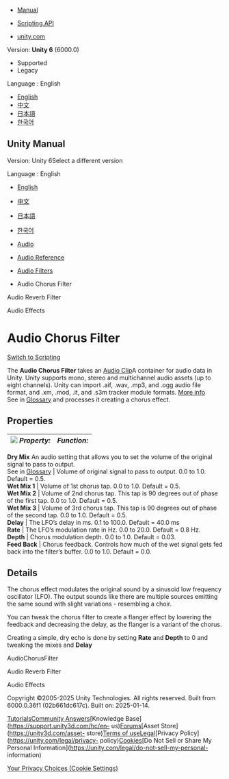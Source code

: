 [](https://docs.unity3d.com)

  * [Manual](../Manual/index.html)
  * [Scripting API](../ScriptReference/index.html)

  * [unity.com](https://unity.com/)

Version: **Unity 6** (6000.0)

  * Supported
  * Legacy

Language : English

  * [English](/Manual/class-AudioChorusFilter.html)
  * [中文](/cn/current/Manual/class-AudioChorusFilter.html)
  * [日本語](/ja/current/Manual/class-AudioChorusFilter.html)
  * [한국어](/kr/current/Manual/class-AudioChorusFilter.html)

[](https://docs.unity3d.com)

## Unity Manual

Version: Unity 6Select a different version

Language : English

  * [English](/Manual/class-AudioChorusFilter.html)
  * [中文](/cn/current/Manual/class-AudioChorusFilter.html)
  * [日本語](/ja/current/Manual/class-AudioChorusFilter.html)
  * [한국어](/kr/current/Manual/class-AudioChorusFilter.html)

  * [Audio](Audio.html)
  * [Audio Reference](AudioReference.html)
  * [Audio Filters](class-AudioEffect.html)
  * Audio Chorus Filter

[](class-AudioReverbFilter.html)

Audio Reverb Filter

[](class-AudioEffectMixer.html)

Audio Effects

# Audio Chorus Filter

[Switch to Scripting](../ScriptReference/AudioChorusFilter.html "Go to
AudioChorusFilter page in the Scripting Reference")

The **Audio Chorus Filter** takes an [Audio Clip](class-AudioClip.html)A
container for audio data in Unity. Unity supports mono, stereo and
multichannel audio assets (up to eight channels). Unity can import .aif, .wav,
.mp3, and .ogg audio file format, and .xm, .mod, .it, and .s3m tracker module
formats. [More info](class-AudioClip.html)  
See in [Glossary](Glossary.html#AudioClip) and processes it creating a chorus
effect.

## Properties

![](../uploads/Main/AudioChorusFilter.png) **_Property:_** | **_Function:_**  
---|---  
**Dry Mix** An audio setting that allows you to set the volume of the original
signal to pass to output.  
See in [Glossary](Glossary.html#DryMix) | Volume of original signal to pass to output. 0.0 to 1.0. Default = 0.5.  
**Wet Mix 1** | Volume of 1st chorus tap. 0.0 to 1.0. Default = 0.5.  
**Wet Mix 2** | Volume of 2nd chorus tap. This tap is 90 degrees out of phase of the first tap. 0.0 to 1.0. Default = 0.5.  
**Wet Mix 3** | Volume of 3rd chorus tap. This tap is 90 degrees out of phase of the second tap. 0.0 to 1.0. Default = 0.5.  
**Delay** | The LFO’s delay in ms. 0.1 to 100.0. Default = 40.0 ms  
**Rate** | The LFO’s modulation rate in Hz. 0.0 to 20.0. Default = 0.8 Hz.  
**Depth** | Chorus modulation depth. 0.0 to 1.0. Default = 0.03.  
**Feed Back** | Chorus feedback. Controls how much of the wet signal gets fed back into the filter’s buffer. 0.0 to 1.0. Default = 0.0.  
  
## Details

The chorus effect modulates the original sound by a sinusoid low frequency
oscillator (LFO). The output sounds like there are multiple sources emitting
the same sound with slight variations - resembling a choir.

You can tweak the chorus filter to create a flanger effect by lowering the
feedback and decreasing the delay, as the flanger is a variant of the chorus.

Creating a simple, dry echo is done by setting **Rate** and **Depth** to 0 and
tweaking the mixes and **Delay**

AudioChorusFilter

[](class-AudioReverbFilter.html)

Audio Reverb Filter

[](class-AudioEffectMixer.html)

Audio Effects

Copyright ©2005-2025 Unity Technologies. All rights reserved. Built from
6000.0.36f1 (02b661dc617c). Built on: 2025-01-14.

[Tutorials](https://learn.unity.com/)[Community
Answers](https://answers.unity3d.com)[Knowledge
Base](https://support.unity3d.com/hc/en-
us)[Forums](https://forum.unity3d.com)[Asset Store](https://unity3d.com/asset-
store)[Terms of
use](https://docs.unity3d.com/Manual/TermsOfUse.html)[Legal](https://unity.com/legal)[Privacy
Policy](https://unity.com/legal/privacy-
policy)[Cookies](https://unity.com/legal/cookie-policy)[Do Not Sell or Share
My Personal Information](https://unity.com/legal/do-not-sell-my-personal-
information)

[Your Privacy Choices (Cookie Settings)](javascript:void\(0\);)

